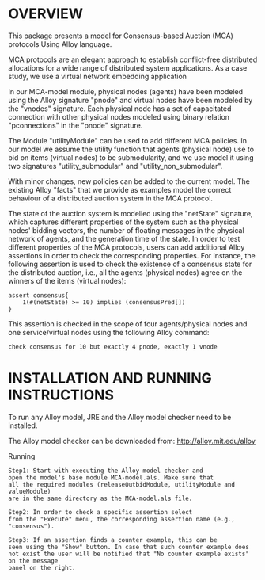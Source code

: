 OVERVIEW
==================
This package presents a model for Consensus-based Auction (MCA) protocols Using Alloy language. 

MCA protocols are an elegant approach to establish conflict-free distributed allocations for a wide range of distributed system applications. As a case study, we use a virtual network embedding application  


In our MCA-model module, physical nodes (agents) have been modeled using the Alloy signature "pnode" and virtual nodes have been modeled by the "vnodes" signature. Each physical node has a set of capacitated connection with other physical nodes modeled using binary relation "pconnections" in the "pnode" signature. 


The Module "utilityModule" can be used to add different MCA policies. In our  model we assume the utility function that agents (physical node) use to bid on items (virtual nodes) to be submodularity, and we use model it using two signatures "utility_submodular" and "utility_non_submodular". 

With minor changes, new policies can be added to the current model. The existing Alloy "facts" that we provide as examples model the correct behaviour of a distributed auction system in the MCA protocol. 


The state of the auction system is modelled using the "netState" signature, which captures different properties of the system such as the physical nodes' bidding vectors, the number of floating messages in the physical network of agents, and the generation time of the state. In order to test different properties of the MCA protocols, users can add additional Alloy assertions in order to check the corresponding properties. For instance, the following assertion is used to check the existence of a consensus state for the distributed auction, i.e., all the agents (physical nodes) agree on the winners of the items (virtual nodes):

	assert consensus{
		1(#(netState) >= 10) implies (consensusPred[])
	}

This assertion is checked in the scope of four agents/physical nodes and
one service/virtual nodes using the following Alloy command:

	check consensus for 10 but exactly 4 pnode, exactly 1 vnode


INSTALLATION AND RUNNING INSTRUCTIONS
==================

To run any Alloy model, JRE and the Alloy model checker need to be installed.

The Alloy model checker can be downloaded from: http://alloy.mit.edu/alloy

Running 

	Step1: Start with executing the Alloy model checker and 
	open the model's base module MCA-model.als. Make sure that
	all the required modules (releaseOutbidModule, utilityModule and valueModule) 
	are in the same directory as the MCA-model.als file.

	Step2: In order to check a specific assertion select
	from the "Execute" menu, the corresponding assertion name (e.g., "consensus").

	Step3: If an assertion finds a counter example, this can be
	seen using the "Show" button. In case that such counter example does
	not exist the user will be notified that "No counter example exists" on the message
	panel on the right.

